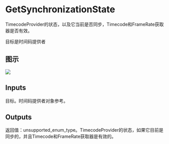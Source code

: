 # GetSynchronizationState

TimecodeProvider的状态，以及它当前是否同步，Timecode和FrameRate获取器是否有效。

目标是时间码提供者

## 图示

![]($-20221218-20310358.png)

## Inputs

目标。时间码提供者对象参考。  

## Outputs

返回值：unsupported_enum_type。TimecodeProvider的状态，如果它目前是同步的，并且Timecode和FrameRate获取器是有效的。
